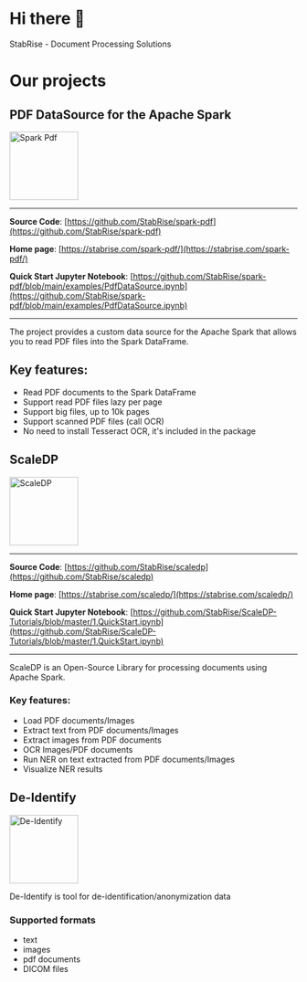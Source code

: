 # Hi there 👋

StabRise - Document Processing Solutions

# Our projects

## PDF DataSource for the Apache Spark

<a href="https://stabrise.com/spark-pdf/"><img alt="Spark Pdf" src="https://stabrise.com/media/filer_public_thumbnails/filer_public/16/d6/16d6a0d6-f162-42ad-a5a3-7dc20361ad24/sparkpdf.png__1000x300_subsampling-2.webp" height="120"></a>

---

**Source Code**: [https://github.com/StabRise/spark-pdf](https://github.com/StabRise/spark-pdf)

**Home page**: [https://stabrise.com/spark-pdf/](https://stabrise.com/spark-pdf/)

**Quick Start Jupyter Notebook**: [https://github.com/StabRise/spark-pdf/blob/main/examples/PdfDataSource.ipynb](https://github.com/StabRise/spark-pdf/blob/main/examples/PdfDataSource.ipynb)

---

The project provides a custom data source for the Apache Spark that allows you to read PDF files into the Spark DataFrame.

## Key features:

- Read PDF documents to the Spark DataFrame
- Support read PDF files lazy per page
- Support big files, up to 10k pages
- Support scanned PDF files (call OCR)
- No need to install Tesseract OCR, it's included in the package

## ScaleDP

<a href="https://stabrise.com/scaledp/"><img alt="ScaleDP" src="https://stabrise.com/media/filer_public_thumbnails/filer_public/4a/7d/4a7d97c2-50d7-4b7a-9902-af2df9b574da/scaledplogo.png__1000x300_subsampling-2.webp" height="120" /></a>

---

**Source Code**: [https://github.com/StabRise/scaledp](https://github.com/StabRise/scaledp)

**Home page**: [https://stabrise.com/scaledp/](https://stabrise.com/scaledp/)

**Quick Start Jupyter Notebook**: [https://github.com/StabRise/ScaleDP-Tutorials/blob/master/1.QuickStart.ipynb](https://github.com/StabRise/ScaleDP-Tutorials/blob/master/1.QuickStart.ipynb)

---

ScaleDP is an Open-Source Library for processing documents using Apache Spark.

### Key features:

- Load PDF documents/Images
- Extract text from PDF documents/Images
- Extract images from PDF documents
- OCR Images/PDF documents
- Run NER on text extracted from PDF documents/Images
- Visualize NER results


## De-Identify

<a href="https://deidentify.online"><img alt="De-Identify" src="https://stabrise.com/media/filer_public_thumbnails/filer_public/fb/fe/fbfe4b0c-dadb-4878-88ad-1c0ece0dc053/deidentifylogo.png__1000x300_subsampling-2.webp" height="120" /></a>

De-Identify is tool for de-identification/anonymization data

### Supported formats
 - text
 - images
 - pdf documents
 - DICOM files
